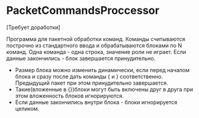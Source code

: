 # PacketCommandsProccessor
[Требует доработки]

Программа для пакетной обработки команд. Команды считываются построчно из стандартного
ввода и обрабатываются блоками по N команд. Одна команда - одна строка, значение роли не играет. Если
данные закончились - блок завершается принудительно.
+ Размер блока можно изменить динамически, если перед началом блока и сразу после дать команды { и }
соответственно. Предыдущий пакет при этом принудительно завершается.
+ Такие(вложенные в {})блоки могут быть включены друг в друга при этом вложенность блоков игнорируются.
+ Если данные закончились внутри блока - блоки игнорируется целиком.
